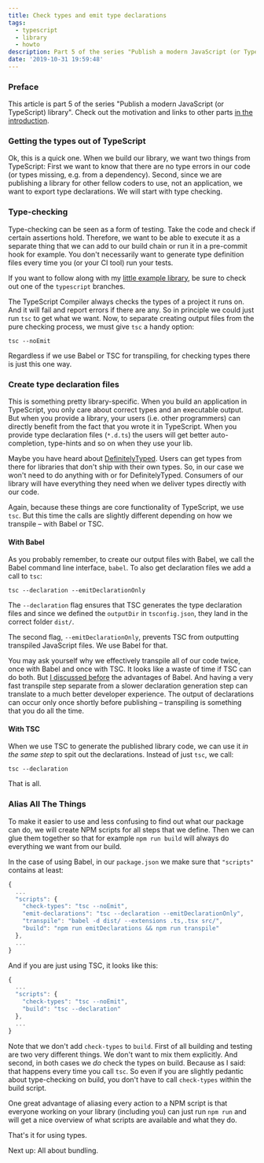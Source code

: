 ```yaml
---
title: Check types and emit type declarations
tags:
  - typescript
  - library
  - howto
description: Part 5 of the series "Publish a modern JavaScript (or TypeScript) library". We want to know that there are no type errors in our code and we want to export type declarations.
date: '2019-10-31 19:59:48'
---
```


### Preface

This article is part 5 of the series "Publish a modern JavaScript (or TypeScript) library". Check out the motivation and links to other parts [in the introduction](http://tobias-barth.net/blog/Publish-a-modern-JavaScript-or-TypeScript-library/).

### Getting the types out of TypeScript

Ok, this is a quick one. When we build our library, we want two things from TypeScript: First we want to know that there are no type errors in our code (or types missing, e.g. from a dependency). Second, since we are publishing a library for other fellow coders to use, not an application, we want to export type declarations. We will start with type checking.

### Type-checking

Type-checking can be seen as a form of testing. Take the code and check if certain assertions hold. Therefore, we want to be able to execute it as a separate thing that we can add to our build chain or run it in a pre-commit hook for example. You don't necessarily want to generate type definition files every time you (or your CI tool) run your tests.

If you want to follow along with my [little example library](https://github.com/4nduril/library-starter/tree/typescript), be sure to check out one of the `typescript` branches.

The TypeScript Compiler always checks the types of a project it runs on. And it will fail and report errors if there are any. So in principle we could just run `tsc` to get what we want. Now, to separate creating output files from the pure checking process, we must give `tsc` a handy option:

```
tsc --noEmit
```

Regardless if we use Babel or TSC for transpiling, for checking types there is just this one way.

### Create type declaration files

This is something pretty library-specific. When you build an application in TypeScript, you only care about correct types and an executable output. But when you provide a library, your users (i.e. other programmers) can directly benefit from the fact that you wrote it in TypeScript. When you provide type declaration files (`*.d.ts`) the users will get better auto-completion, type-hints and so on when they use your lib.

Maybe you have heard about [DefinitelyTyped](https://www.definitelytyped.org/). Users can get types from there for libraries that don't ship with their own types. So, in our case we won't need to do anything with or for DefinitelyTyped. Consumers of our library will have everything they need when we deliver types directly with our code.

Again, because these things are core functionality of TypeScript, we use `tsc`. But this time the calls are slightly different depending on how we transpile – with Babel or TSC.

#### With Babel

As you probably remember, to create our output files with Babel, we call the Babel command line interface, `babel`. To also get declaration files we add a call to `tsc`:

```
tsc --declaration --emitDeclarationOnly
```

The `--declaration` flag ensures that TSC generates the type declaration files and since we defined the `outputDir` in `tsconfig.json`, they land in the correct folder `dist/`.

The second flag, `--emitDeclarationOnly`, prevents TSC from outputting transpiled JavaScript files. We use Babel for that.

You may ask yourself why we effectively transpile all of our code twice, once with Babel and once with TSC. It looks like a waste of time if TSC can do both. But [I discussed before](http://tobias-barth.net/blog/Compiling-modern-language-features-with-the-TypeScript-compiler/) the advantages of Babel. And having a very fast transpile step separate from a slower declaration generation step can translate to a much better developer experience. The output of declarations can occur only once shortly before publishing – transpiling is something that you do all the time.

#### With TSC

When we use TSC to generate the published library code, we can use it _in the same step_ to spit out the declarations. Instead of just `tsc`, we call:

```
tsc --declaration
```

That is all.

### Alias All The Things

To make it easier to use and less confusing to find out what our package can do, we will create NPM scripts for all steps that we define. Then we can glue them together so that for example `npm run build` will always do everything we want from our build.

In the case of using Babel, in our `package.json` we make sure that `"scripts"` contains at least:

```javascript
{
  ...
  "scripts": {
    "check-types": "tsc --noEmit",
    "emit-declarations": "tsc --declaration --emitDeclarationOnly",
    "transpile": "babel -d dist/ --extensions .ts,.tsx src/",
    "build": "npm run emitDeclarations && npm run transpile"
  },
  ...
}
```

And if you are just using TSC, it looks like this:

```javascript
{
  ...
  "scripts": {
    "check-types": "tsc --noEmit",
    "build": "tsc --declaration"
  },
  ...
}
```

Note that we don't add `check-types` to `build`. First of all building and testing are two very different things. We don't want to mix them explicitly. And second, in both cases we _do_ check the types on build. Because as I said: that happens every time you call `tsc`. So even if you are slightly pedantic about type-checking on build, you don't have to call `check-types` within the build script.

One great advantage of aliasing every action to a NPM script is that everyone working on your library (including you) can just run `npm run` and will get a nice overview of what scripts are available and what they do.

That's it for using types.

Next up: All about bundling.
